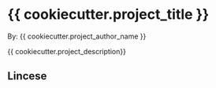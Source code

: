 # {{ cookiecutter.project_title }}

By: {{ cookiecutter.project_author_name }}

{{ cookiecutter.project_description}}

## Lincese 